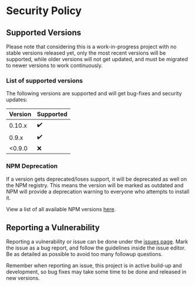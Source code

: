 # Security Policy

## Supported Versions

Please note that considering this is a work-in-progress project with no stable versions released yet,
only the most recent versions will be supported, while older versions will not get updated,
and must be migrated to newer versions to work continuously.

### List of supported versions

The following versions are supported and will get bug-fixes and security updates:

| Version | Supported          |
| ------- | ------------------ |
| 0.10.x  | :heavy_check_mark: |
| 0.9.x   | :heavy_check_mark: |
| <0.9.0  | :x:                |

### NPM Deprecation

If a version gets deprecated/loses support, it will be deprecated as well on the NPM registry.
This means the version will be marked as outdated and NPM will provide a deprecation warning to everyone who attempts to
install it.

View a list of all available NPM versions [here](https://www.npmjs.com/package/@kipper/core/).

## Reporting a Vulnerability

Reporting a vulnerability or issue can be done under
the [issues page](https://github.com/Kipper-Lang/Kipper/issues/new/choose).
Mark the issue as a bug report, and follow the guidelines inside the issue editor. Be as detailed as possible to avoid
too many followup questions.

Remember when reporting an issue, this project is in active build-up and development, so bug fixes
may take some time to be done and released in new versions.
